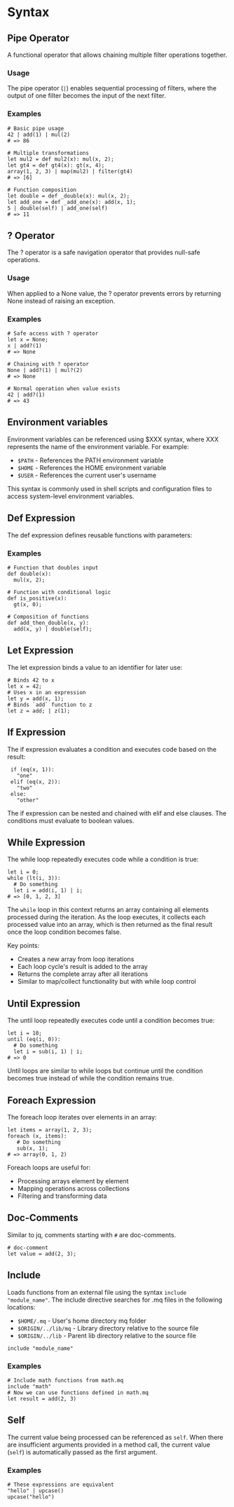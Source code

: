 # Syntax

## Pipe Operator

A functional operator that allows chaining multiple filter operations together.

### Usage

The pipe operator (`|`) enables sequential processing of filters, where the output of one filter becomes the input of the next filter.

### Examples

```jq
# Basic pipe usage
42 | add(1) | mul(2)
# => 86

# Multiple transformations
let mul2 = def mul2(x): mul(x, 2);
let gt4 = def gt4(x): gt(x, 4);
array(1, 2, 3) | map(mul2) | filter(gt4)
# => [6]

# Function composition
let double = def _double(x): mul(x, 2);
let add_one = def _add_one(x): add(x, 1);
5 | double(self) | add_one(self)
# => 11
```

## ? Operator

The ? operator is a safe navigation operator that provides null-safe operations.

### Usage

When applied to a None value, the ? operator prevents errors by returning None instead of raising an exception.

### Examples

```jq
# Safe access with ? operator
let x = None;
x | add?(1)
# => None

# Chaining with ? operator
None | add?(1) | mul?(2)
# => None

# Normal operation when value exists
42 | add?(1)
# => 43
```

## Environment variables

Environment variables can be referenced using $XXX syntax, where XXX represents the name of the environment variable. For example:

- `$PATH` - References the PATH environment variable
- `$HOME` - References the HOME environment variable
- `$USER` - References the current user's username

This syntax is commonly used in shell scripts and configuration files to access system-level environment variables.

## Def Expression

The def expression defines reusable functions with parameters:

### Examples

```jq
# Function that doubles input
def double(x):
  mul(x, 2);

# Function with conditional logic
def is_positive(x):
  gt(x, 0);

# Composition of functions
def add_then_double(x, y):
  add(x, y) | double(self);
```

## Let Expression

The let expression binds a value to an identifier for later use:

```jq
# Binds 42 to x
let x = 42;
# Uses x in an expression
let y = add(x, 1);
# Binds `add` function to z
let z = add; | z(1);
```

## If Expression

The if expression evaluates a condition and executes code based on the result:

```jq
 if (eq(x, 1)):
   "one"
 elif (eq(x, 2)):
   "two"
 else:
   "other"
```

The if expression can be nested and chained with elif and else clauses.
The conditions must evaluate to boolean values.

## While Expression

The while loop repeatedly executes code while a condition is true:

```jq
let i = 0;
while (lt(i, 3)):
  # Do something
  let i = add(i, 1) | i;
# => [0, 1, 2, 3]
```

The `while` loop in this context returns an array containing all elements processed during the iteration. As the loop executes, it collects each processed value into an array, which is then returned as the final result once the loop condition becomes false.

Key points:

- Creates a new array from loop iterations
- Each loop cycle's result is added to the array
- Returns the complete array after all iterations
- Similar to map/collect functionality but with while loop control

## Until Expression

The until loop repeatedly executes code until a condition becomes true:

```jq
let i = 10;
until (eq(i, 0)):
  # Do something
  let i = sub(i, 1) | i;
# => 0
```

Until loops are similar to while loops but continue until the condition becomes true
instead of while the condition remains true.

## Foreach Expression

The foreach loop iterates over elements in an array:

```jq
let items = array(1, 2, 3);
foreach (x, items):
   # Do something
   sub(x, 1);
# => array(0, 1, 2)
```

Foreach loops are useful for:

- Processing arrays element by element
- Mapping operations across collections
- Filtering and transforming data

## Doc-Comments

Similar to jq, comments starting with `#` are doc-comments.

```jq
# doc-comment
let value = add(2, 3);
```

## Include

Loads functions from an external file using the syntax `include "module_name"`.
The include directive searches for .mq files in the following locations:

- `$HOME/.mq` - User's home directory mq folder
- `$ORIGIN/../lib/mq` - Library directory relative to the source file
- `$ORIGIN/../lib` - Parent lib directory relative to the source file

```jq
include "module_name"
```

### Examples

```jq
# Include math functions from math.mq
include "math"
# Now we can use functions defined in math.mq
let result = add(2, 3)
```

## Self

The current value being processed can be referenced as `self`. When there are insufficient arguments provided in a method call, the current value (`self`) is automatically passed as the first argument.

### Examples

```jq
# These expressions are equivalent
"hello" | upcase()
upcase("hello")
```
